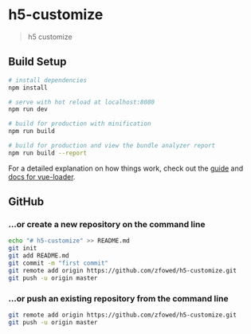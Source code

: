 # h5-customize

> h5 customize

## Build Setup

``` bash
# install dependencies
npm install

# serve with hot reload at localhost:8080
npm run dev

# build for production with minification
npm run build

# build for production and view the bundle analyzer report
npm run build --report
```

For a detailed explanation on how things work, check out the [guide](http://vuejs-templates.github.io/webpack/) and [docs for vue-loader](http://vuejs.github.io/vue-loader).

## GitHub

### …or create a new repository on the command line

``` bash
echo "# h5-customize" >> README.md
git init
git add README.md
git commit -m "first commit"
git remote add origin https://github.com/zfowed/h5-customize.git
git push -u origin master
```

### …or push an existing repository from the command line

``` bash
git remote add origin https://github.com/zfowed/h5-customize.git
git push -u origin master
```